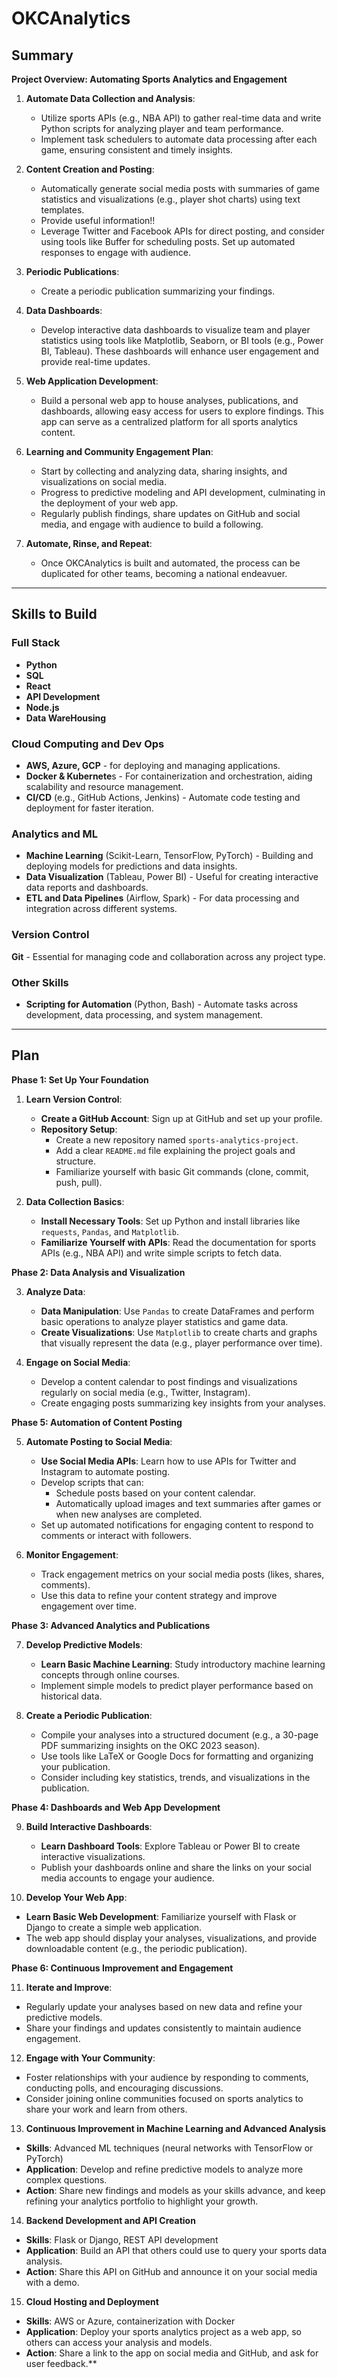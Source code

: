 # OKCAnalytics

## Summary

**Project Overview: Automating Sports Analytics and Engagement**

1. **Automate Data Collection and Analysis**:
   - Utilize sports APIs (e.g., NBA API) to gather real-time data and write Python scripts for analyzing player and team performance.
   - Implement task schedulers to automate data processing after each game, ensuring consistent and timely insights.

2. **Content Creation and Posting**:
   - Automatically generate social media posts with summaries of game statistics and visualizations (e.g., player shot charts) using text templates.
   - Provide useful information!!
   - Leverage Twitter and Facebook APIs for direct posting, and consider using tools like Buffer for scheduling posts. Set up automated responses to engage with audience.

3. **Periodic Publications**:
   - Create a periodic publication summarizing your findings.

4. **Data Dashboards**:
   - Develop interactive data dashboards to visualize team and player statistics using tools like Matplotlib, Seaborn, or BI tools (e.g., Power BI, Tableau). These dashboards will enhance user engagement and provide real-time updates.

5. **Web Application Development**:
   - Build a personal web app to house analyses, publications, and dashboards, allowing easy access for users to explore findings. This app can serve as a centralized platform for all sports analytics content.

6. **Learning and Community Engagement Plan**:
   - Start by collecting and analyzing data, sharing insights, and visualizations on social media.
   - Progress to predictive modeling and API development, culminating in the deployment of your web app.
   - Regularly publish findings, share updates on GitHub and social media, and engage with audience to build a following.

6. **Automate, Rinse, and Repeat**:
   - Once OKCAnalytics is built and automated, the process can be duplicated for other teams, becoming a national endeavuer.
--- 

## Skills to Build
### Full Stack
- **Python**
- **SQL**
- **React**
- **API Development**
- **Node.js**
- **Data WareHousing**

### Cloud Computing and Dev Ops
- **AWS, Azure, GCP** -  for deploying and managing applications.
- **Docker & Kubernete**s - For containerization and orchestration, aiding scalability and resource management.
- **CI/CD** (e.g., GitHub Actions, Jenkins) - Automate code testing and deployment for faster iteration.

### Analytics and ML
- **Machine Learning** (Scikit-Learn, TensorFlow, PyTorch) - Building and deploying models for predictions and data insights.
- **Data Visualization** (Tableau, Power BI) - Useful for creating interactive data reports and dashboards.
- **ETL and Data Pipelines** (Airflow, Spark) - For data processing and integration across different systems.
  
### Version Control
**Git** - Essential for managing code and collaboration across any project type.

### Other Skills
- **Scripting for Automation** (Python, Bash) - Automate tasks across development, data processing, and system management.
---

## Plan

**Phase 1: Set Up Your Foundation**

1. **Learn Version Control**:
   - **Create a GitHub Account**: Sign up at GitHub and set up your profile.
   - **Repository Setup**: 
     - Create a new repository named `sports-analytics-project`.
     - Add a clear `README.md` file explaining the project goals and structure.
     - Familiarize yourself with basic Git commands (clone, commit, push, pull).

2. **Data Collection Basics**:
   - **Install Necessary Tools**: Set up Python and install libraries like `requests`, `Pandas`, and `Matplotlib`.
   - **Familiarize Yourself with APIs**: Read the documentation for sports APIs (e.g., NBA API) and write simple scripts to fetch data.

**Phase 2: Data Analysis and Visualization**

3. **Analyze Data**:
   - **Data Manipulation**: Use `Pandas` to create DataFrames and perform basic operations to analyze player statistics and game data.
   - **Create Visualizations**: Use `Matplotlib` to create charts and graphs that visually represent the data (e.g., player performance over time).

4. **Engage on Social Media**:
   - Develop a content calendar to post findings and visualizations regularly on social media (e.g., Twitter, Instagram).
   - Create engaging posts summarizing key insights from your analyses.

**Phase 5: Automation of Content Posting**

5. **Automate Posting to Social Media**:
   - **Use Social Media APIs**: Learn how to use APIs for Twitter and Instagram to automate posting.
   - Develop scripts that can:
     - Schedule posts based on your content calendar.
     - Automatically upload images and text summaries after games or when new analyses are completed.
   - Set up automated notifications for engaging content to respond to comments or interact with followers.

6. **Monitor Engagement**:
   - Track engagement metrics on your social media posts (likes, shares, comments).
   - Use this data to refine your content strategy and improve engagement over time.

**Phase 3: Advanced Analytics and Publications**

7. **Develop Predictive Models**:
   - **Learn Basic Machine Learning**: Study introductory machine learning concepts through online courses.
   - Implement simple models to predict player performance based on historical data.

8. **Create a Periodic Publication**:
   - Compile your analyses into a structured document (e.g., a 30-page PDF summarizing insights on the OKC 2023 season).
   - Use tools like LaTeX or Google Docs for formatting and organizing your publication.
   - Consider including key statistics, trends, and visualizations in the publication.

**Phase 4: Dashboards and Web App Development**

9. **Build Interactive Dashboards**:
   - **Learn Dashboard Tools**: Explore Tableau or Power BI to create interactive visualizations.
   - Publish your dashboards online and share the links on your social media accounts to engage your audience.

10. **Develop Your Web App**:
   - **Learn Basic Web Development**: Familiarize yourself with Flask or Django to create a simple web application.
   - The web app should display your analyses, visualizations, and provide downloadable content (e.g., the periodic publication).
  

**Phase 6: Continuous Improvement and Engagement**

11. **Iterate and Improve**:
   - Regularly update your analyses based on new data and refine your predictive models.
   - Share your findings and updates consistently to maintain audience engagement.

12. **Engage with Your Community**:
   - Foster relationships with your audience by responding to comments, conducting polls, and encouraging discussions.
   - Consider joining online communities focused on sports analytics to share your work and learn from others.

13. **Continuous Improvement in Machine Learning and Advanced Analysis**
   - **Skills**: Advanced ML techniques (neural networks with TensorFlow or PyTorch)
   - **Application**: Develop and refine predictive models to analyze more complex questions.
   - **Action**: Share new findings and models as your skills advance, and keep refining your analytics portfolio to highlight your growth.

14. **Backend Development and API Creation**
   - **Skills**: Flask or Django, REST API development
   - **Application**: Build an API that others could use to query your sports data analysis.
   - **Action**: Share this API on GitHub and announce it on your social media with a demo.

15. **Cloud Hosting and Deployment**
   - **Skills**: AWS or Azure, containerization with Docker
   - **Application**: Deploy your sports analytics project as a web app, so others can access your analysis and models.
   - **Action**: Share a link to the app on social media and GitHub, and ask for user feedback.**
